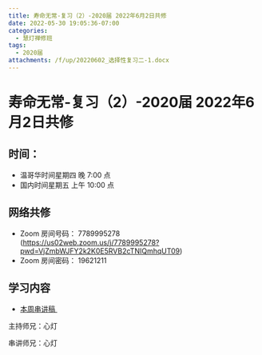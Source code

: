```yaml
---
title: 寿命无常-复习（2）-2020届 2022年6月2日共修
date: 2022-05-30 19:05:36-07:00
categories:
  - 慧灯禅修班
tags:
  - 2020届
attachments: /f/up/20220602_选择性复习二-1.docx
---
```

# 寿命无常-复习（2）-2020届 2022年6月2日共修

## 时间：

* 温哥华时间星期四 晚 7:00 点
* 国内时间星期五 上午 10:00 点

## 网络共修

* Zoom 房间号码： 7789995278 (<https://us02web.zoom.us/j/7789995278?pwd=VjZmbWJFY2k2K0E5RVB2cTNIQmhqUT09>)
* Zoom 房间密码： 19621211

## 学习内容

* [本周串讲稿 ](https://s3.ap-northeast-1.wasabisys.com/hdcx/hdv/f/up/20220602_选择性复习二-1.docx)

主持师兄：心灯

串讲师兄：心灯